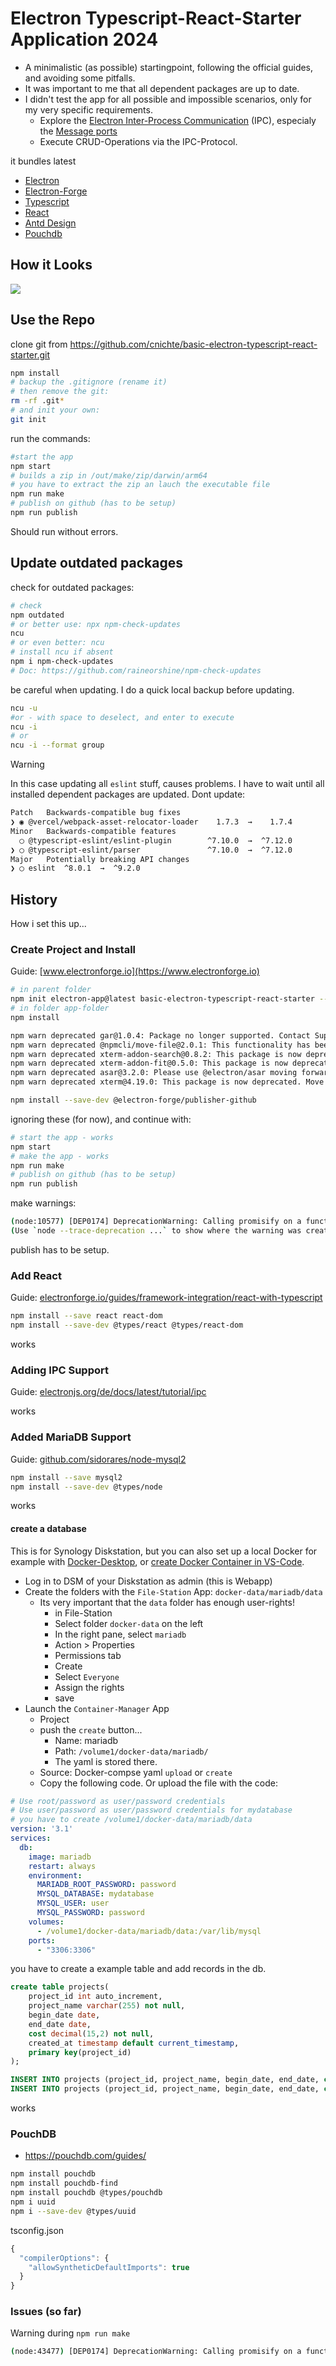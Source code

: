 # Electron Typescript-React-Starter Application 2024

* A minimalistic (as possible) startingpoint, following the official guides, and avoiding some pitfalls.
* It was important to me that all dependent packages are up to date.
* I didn't test the app for all possible and impossible scenarios, only for my very specific requirements.
  * Explore the [Electron Inter-Process Communication](https://www.electronjs.org/de/docs/latest/tutorial/ipc) (IPC), especialy the [Message ports](https://www.electronjs.org/de/docs/latest/tutorial/message-ports)
  * Execute CRUD-Operations via the IPC-Protocol.

it bundles latest

* [Electron](https://www.electronjs.org)
* [Electron-Forge](https://www.electronforge.io)
* [Typescript](https://www.typescriptlang.org)
* [React](https://react.dev)
* [Antd Design](https://ant.design)
* [Pouchdb](https://pouchdb.com/guides/)

## How it Looks

![](readme-images/screenshot-001.png)

## Use the Repo

clone git from <https://github.com/cnichte/basic-electron-typescript-react-starter.git>

```bash
npm install
# backup the .gitignore (rename it)
# then remove the git:
rm -rf .git*
# and init your own:
git init
```

run the commands:

```bash
#start the app
npm start
# builds a zip in /out/make/zip/darwin/arm64
# you have to extract the zip an lauch the executable file
npm run make
# publish on github (has to be setup)
npm run publish
```

Should run without errors.

## Update outdated packages

check for outdated packages:

```bash
# check 
npm outdated
# or better use: npx npm-check-updates
ncu
# or even better: ncu
# install ncu if absent
npm i npm-check-updates
# Doc: https://github.com/raineorshine/npm-check-updates
```

be careful when updating. I do a quick local backup before updating.

```bash
ncu -u
#or - with space to deselect, and enter to execute
ncu -i
# or
ncu -i --format group
```

> [!WARNING]
> In this case updating all `eslint` stuff, causes problems.
> I have to wait until all installed dependent packages are updated.
> Dont update:

```bash
Patch   Backwards-compatible bug fixes
❯ ◉ @vercel/webpack-asset-relocator-loader    1.7.3  →    1.7.4
Minor   Backwards-compatible features
  ◯ @typescript-eslint/eslint-plugin        ^7.10.0  →  ^7.12.0
❯ ◯ @typescript-eslint/parser               ^7.10.0  →  ^7.12.0
Major   Potentially breaking API changes
❯ ◯ eslint  ^8.0.1  →  ^9.2.0
```

## History

How i set this up...

### Create Project and Install

Guide: [www.electronforge.io](https://www.electronforge.io)

```bash
# in parent folder
npm init electron-app@latest basic-electron-typescript-react-starter -- --template=webpack-typescript
# in folder app-folder
npm install
```

```bash
npm warn deprecated gar@1.0.4: Package no longer supported. Contact Support at https://www.npmjs.com/support for more info.
npm warn deprecated @npmcli/move-file@2.0.1: This functionality has been moved to @npmcli/fs
npm warn deprecated xterm-addon-search@0.8.2: This package is now deprecated. Move to @xterm/addon-search instead.
npm warn deprecated xterm-addon-fit@0.5.0: This package is now deprecated. Move to @xterm/addon-fit instead.
npm warn deprecated asar@3.2.0: Please use @electron/asar moving forward.  There is no API change, just a package name change
npm warn deprecated xterm@4.19.0: This package is now deprecated. Move to @xterm/xterm instead.
```

```bash
npm install --save-dev @electron-forge/publisher-github
```

ignoring these (for now), and continue with:

```bash
# start the app - works
npm start
# make the app - works
npm run make
# publish on github (has to be setup)
npm run publish
```

make warnings:

```bash
(node:10577) [DEP0174] DeprecationWarning: Calling promisify on a function that returns a Promise is likely a mistake.
(Use `node --trace-deprecation ...` to show where the warning was created)
```

publish has to be setup.

### Add React

Guide: [electronforge.io/guides/framework-integration/react-with-typescript](https://www.electronforge.io/guides/framework-integration/react-with-typescript)

```bash
npm install --save react react-dom
npm install --save-dev @types/react @types/react-dom
```

works

### Adding IPC Support

Guide: [electronjs.org/de/docs/latest/tutorial/ipc](https://www.electronjs.org/de/docs/latest/tutorial/ipc)

works

### Added MariaDB Support

Guide: [github.com/sidorares/node-mysql2](https://github.com/sidorares/node-mysql2)

```bash
npm install --save mysql2
npm install --save-dev @types/node
```

works

#### create a database

This is for Synology Diskstation, but you can also set up a local Docker for example with [Docker-Desktop](https://www.docker.com/products/docker-desktop/), or [create Docker Container in VS-Code](https://code.visualstudio.com/docs/containers/overview).

* Log in to DSM of your Diskstation as admin (this is  Webapp)
* Create the folders with the `File-Station` App: `docker-data/mariadb/data`
  * Its very important that the `data` folder has enough user-rights!
    * in File-Station
    * Select folder `docker-data` on the left
    * In the right pane, select `mariadb`
    * Action > Properties
    * Permissions tab
    * Create
    * Select `Everyone`
    * Assign the rights
    * save
* Launch the `Container-Manager` App
  * Project
  * push the `create` button...
    * Name: mariadb
    * Path: `/volume1/docker-data/mariadb/`
    * The yaml is stored there.
  * Source: Docker-compse yaml `upload` or `create`
  * Copy the following code. Or upload the file with the code:

```yaml
# Use root/password as user/password credentials
# Use user/password as user/password credentials for mydatabase
# you have to create /volume1/docker-data/mariadb/data
version: '3.1'
services:
  db:
    image: mariadb
    restart: always
    environment:
      MARIADB_ROOT_PASSWORD: password
      MYSQL_DATABASE: mydatabase
      MYSQL_USER: user
      MYSQL_PASSWORD: password
    volumes:
      - /volume1/docker-data/mariadb/data:/var/lib/mysql
    ports:
      - "3306:3306"
```

you have to create a example table and add records in the db.

```sql
create table projects(
    project_id int auto_increment,
    project_name varchar(255) not null,
    begin_date date,
    end_date date,
    cost decimal(15,2) not null,
    created_at timestamp default current_timestamp,
    primary key(project_id)
);

INSERT INTO projects (project_id, project_name, begin_date, end_date, cost, created_at) VALUES (1, 'Testprojekt Nummer 1', null, null, 100.00, '2024-05-09 21:00:55');
INSERT INTO projects (project_id, project_name, begin_date, end_date, cost, created_at) VALUES (2, 'Projekt 2', null, null, 50.00, '2024-05-09 21:01:58');
```

works

### PouchDB

* <https://pouchdb.com/guides/>

```bash
npm install pouchdb
npm install pouchdb-find
npm install pouchdb @types/pouchdb
npm i uuid
npm i --save-dev @types/uuid
```

tsconfig.json

```js
{
  "compilerOptions": {
    "allowSyntheticDefaultImports": true
  }
}
```

### Issues (so far)

Warning during `npm run make`

```bash
(node:43477) [DEP0174] DeprecationWarning: Calling promisify on a function that returns a Promise is likely a mistake.
```